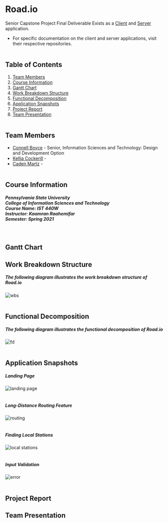 # Road.io
Senior Capstone Project Final Deliverable
Exists as a [Client](http://github.com/connellboyce/road.io-client) and [Server](http://github.com/connellboyce/road.io-server) application.
- For specific documentation on the client and server applications, visit their respective repositories.
<br/><br/>

## Table of Contents
1. [Team Members](#team-members)
2. [Course Information](#course-information)
2. [Gantt Chart](#gantt-chart)
3. [Work Breakdown Structure](#work-breakdown-structure)
4. [Functional Decomposition](#functional-decomposition)
5. [Application Snapshots](#application-snapshots)
6. [Project Report](#project-report)
7. [Team Presentation](#team-presentation)
<br/><br/>

## Team Members
- [Connell Boyce](https://github.com/connellboyce) - Senior, Information Sciences and Technology: Design and Development Option
- [Kellia Cockerill](https://github.com/kelliacockerill) - 
- [Caden Martz](https://github.com/CadenRM) - 
<br/><br/>

## Course Information
##### Pennsylvania State University <br/> College of Information Sciences and Technology <br/> Course Name: IST 440W <br/> Instructor:  Kaamran Raahemifar <br/> Semester: Spring 2021
<br/>

## Gantt Chart

## Work Breakdown Structure
##### The following diagram illustrates the work breakdown structure of Road.io
![wbs](images/wbs.png)
<br/><br/>

## Functional Decomposition
##### The following diagram illustrates the functional decomposition of Road.io
![fd](images/fd.png)
<br/><br/>

## Application Snapshots
##### Landing Page
![landing page](images/landing.png)
<br/><br/>
##### Long-Distance Routing Feature
![routing](images/routing.png)
<br/><br/>
##### Finding Local Stations
![local stations](images/local.png)
<br/><br/>
##### Input Validation
![error](images/error.png)
<br/><br/>

## Project Report

## Team Presentation
